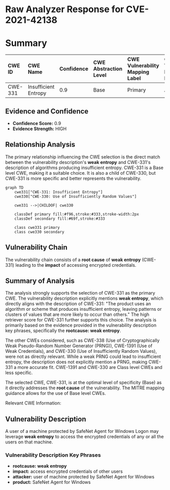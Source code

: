# Raw Analyzer Response for CVE-2021-42138

# Summary
| CWE ID  | CWE Name                                                                     | Confidence | CWE Abstraction Level | CWE Vulnerability Mapping Label | CWE-Vulnerability Mapping Notes |
| :-------- | :--------------------------------------------------------------------------- | :--------- | :---------------------- | :------------------------------ | :------------------------------ |
| CWE-331   | Insufficient Entropy                                                         | 0.9        | Base                    | Primary                         | Allowed                       |

## Evidence and Confidence

*   **Confidence Score:** 0.9
*   **Evidence Strength:** HIGH

## Relationship Analysis
The primary relationship influencing the CWE selection is the direct match between the vulnerability description's **weak entropy** and CWE-331's description of algorithms producing insufficient entropy. CWE-331 is a Base level CWE, making it a suitable choice. It is also a child of CWE-330, but CWE-331 is more specific and better represents the vulnerability.

```mermaid
graph TD
    cwe331["CWE-331: Insufficient Entropy"]
    cwe330["CWE-330: Use of Insufficiently Random Values"]
    
    cwe331 -->|CHILDOF| cwe330
    
    classDef primary fill:#f96,stroke:#333,stroke-width:2px
    classDef secondary fill:#69f,stroke:#333
    
    class cwe331 primary
    class cwe330 secondary
```

## Vulnerability Chain
The vulnerability chain consists of a **root cause** of **weak entropy** (CWE-331) leading to the **impact** of accessing encrypted credentials.

## Summary of Analysis
The analysis strongly supports the selection of CWE-331 as the primary CWE. The vulnerability description explicitly mentions **weak entropy**, which directly aligns with the description of CWE-331: "The product uses an algorithm or scheme that produces insufficient entropy, leaving patterns or clusters of values that are more likely to occur than others." The high retriever score for CWE-331 further supports this choice. The analysis is primarily based on the evidence provided in the vulnerability description key phrases, specifically the **rootcause: weak entropy**.

The other CWEs considered, such as CWE-338 (Use of Cryptographically Weak Pseudo-Random Number Generator (PRNG)), CWE-1391 (Use of Weak Credentials), and CWE-330 (Use of Insufficiently Random Values), were not as directly relevant. While a weak PRNG could lead to insufficient entropy, the description does not explicitly mention a PRNG, making CWE-331 a more accurate fit. CWE-1391 and CWE-330 are Class level CWEs and less specific.

The selected CWE, CWE-331, is at the optimal level of specificity (Base) as it directly addresses the **root cause** of the vulnerability. The MITRE mapping guidance allows for the use of Base level CWEs.

Relevant CWE Information:

## Vulnerability Description
A user of a machine protected by SafeNet Agent for Windows Logon may leverage **weak entropy** to access the encrypted credentials of any or all the users on that machine.

### Vulnerability Description Key Phrases
- **rootcause:** **weak entropy**
- **impact:** access encrypted credentials of other users
- **attacker:** user of machine protected by SafeNet Agent for Windows
- **product:** SafeNet Agent for Windows